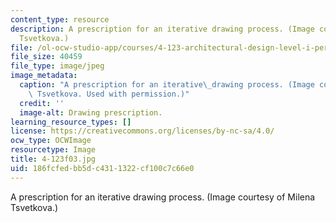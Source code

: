 ```yaml
---
content_type: resource
description: A prescription for an iterative drawing process. (Image courtesy of Milena
  Tsvetkova.)
file: /ol-ocw-studio-app/courses/4-123-architectural-design-level-i-perceptions-and-processes-fall-2003/186fcfedbb5dc4311322cf100c7c66e0_4-123f03.jpg
file_size: 40459
file_type: image/jpeg
image_metadata:
  caption: "A prescription for an iterative\_drawing process. (Image courtesy of Milena\
    \ Tsvetkova. Used with permission.)"
  credit: ''
  image-alt: Drawing prescription.
learning_resource_types: []
license: https://creativecommons.org/licenses/by-nc-sa/4.0/
ocw_type: OCWImage
resourcetype: Image
title: 4-123f03.jpg
uid: 186fcfed-bb5d-c431-1322-cf100c7c66e0
---
```

A prescription for an iterative drawing process. (Image courtesy of Milena Tsvetkova.)